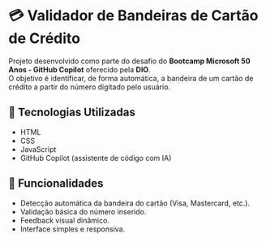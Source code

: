 # 💳 Validador de Bandeiras de Cartão de Crédito

Projeto desenvolvido como parte do desafio do **Bootcamp Microsoft 50 Anos - GitHub Copilot** oferecido pela **DIO**.  
O objetivo é identificar, de forma automática, a bandeira de um cartão de crédito a partir do número digitado pelo usuário.

## 🚀 Tecnologias Utilizadas

- HTML
- CSS
- JavaScript
- GitHub Copilot (assistente de código com IA)

## 🎯 Funcionalidades

- Detecção automática da bandeira do cartão (Visa, Mastercard, etc.).
- Validação básica do número inserido.
- Feedback visual dinâmico.
- Interface simples e responsiva.
